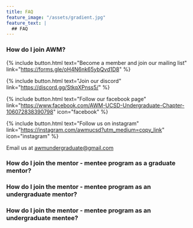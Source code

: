 ```yaml
---
title: FAQ
feature_image: "/assets/gradient.jpg"
feature_text: |
  ## FAQ
---
```


### How do I join AWM? 

{% include button.html text="Become a member and join our mailing list" link="https://forms.gle/oH4N6nk65ybQvd1D8" %}

{% include button.html text="Join our discord" link="https://discord.gg/StkqXPnss5/" %}

{% include button.html text="Follow our facebook page" link="https://www.facebook.com/AWM-UCSD-Undergraduate-Chapter-106072838390798" icon="facebook" %}

{% include button.html text="Follow us on instagram" link="https://instagram.com/awmucsd?utm_medium=copy_link" icon="instagram" %}

Email us at <a href = "mailto: awmundergraduate@gmail.com">awmundergraduate@gmail.com</a>

### How do I join the mentor - mentee program as a graduate mentor?

### How do I join the mentor - mentee program as an undergraduate mentor?

### How do I join the mentor - mentee program as an undergraduate mentee?


